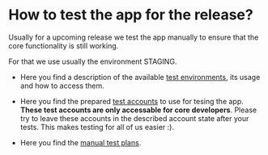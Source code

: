 # How to test the app for the release?

Usually for a upcoming release we test the app manually to ensure that
the core functionality is still working.

For that we use usually the environment STAGING.

- Here you find a description of the available
  [test environments](./test_environments.md), its usage and how to
  access them.

- Here you find the prepared
  [test accounts](https://docs.google.com/document/d/1-y__kbnLX3KCHp2pdXhzq58rbMmnXwUI-Cirihy224o/edit?pli=1#heading=h.4a9qjbxltxku)
  to use for tesing the app. **These test accounts are only accessable
  for core developers**. Please try to leave these accounts in the
  described account state after your tests. This makes testing for all
  of us easier :).

- Here you find the
  [manual test plans](../app_testing_guides/manual_test_plans.md).
